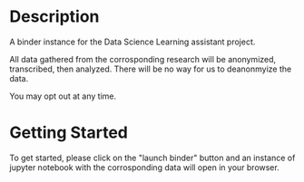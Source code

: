 # Description

A binder instance for the Data Science Learning assistant project. 

All data gathered from the corrosponding research will be anonymized, transcribed, then analyzed. There will be no way for us to deanonmyize the data.

You may opt out at any time.

# Getting Started

To get started, please click on the "launch binder" button and an instance of jupyter notebook with the corrosponding data will open in your browser.
